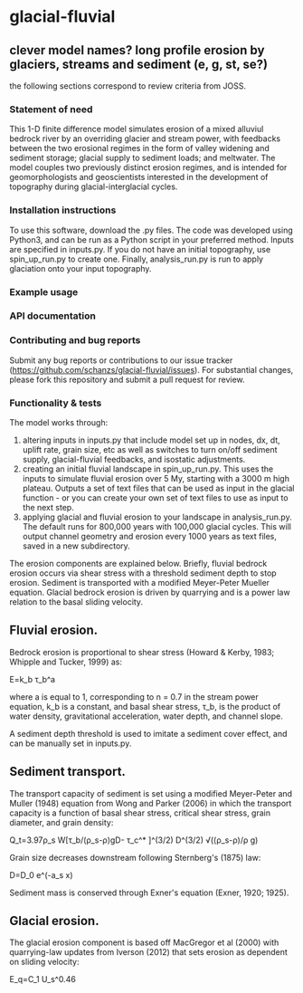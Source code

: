# glacial-fluvial
## clever model names? long profile erosion by glaciers, streams and sediment (e, g, st, se?)

the following sections correspond to review criteria from JOSS.

### Statement of need
This 1-D finite difference model simulates erosion of a mixed alluviul bedrock river by an overriding glacier and stream power, with feedbacks between the two erosional regimes in the form of valley widening and sediment storage; glacial supply to sediment loads; and meltwater. The model couples two previously distinct erosion regimes, and is intended for geomorphologists and geoscientists interested in the development of topography during glacial-interglacial cycles.

### Installation instructions
To use this software, download the .py files. The code was developed using Python3, and can be run as a Python script in your preferred method. Inputs are specified in inputs.py. If you do not have an initial topography, use spin_up_run.py to create one. Finally, analysis_run.py is run to apply glaciation onto your input topography.

### Example usage


### API documentation

### Contributing and bug reports
Submit any bug reports or contributions to our issue tracker (https://github.com/schanzs/glacial-fluvial/issues). For substantial changes, please fork this repository and submit a pull request for review.

### Functionality & tests



The model works through:
1) altering inputs in inputs.py that include model set up in nodes, dx, dt, uplift rate, grain size, etc as well as switches to turn on/off sediment supply, glacial-fluvial feedbacks, and isostatic adjustments.
2) creating an initial fluvial landscape in spin_up_run.py. This uses the inputs to simulate fluvial erosion over 5 My, starting with a 3000 m high plateau. Outputs a set of text files that can be used as input in the glacial function - or you can create your own set of text files to use as input to the next step.
3) applying glacial and fluvial erosion to your landscape in analysis_run.py. The default runs for 800,000 years with 100,000 glacial cycles. This will output channel geometry and erosion every 1000 years as text files, saved in a new subdirectory.

The erosion components are explained below. Briefly, fluvial bedrock erosion occurs via shear stress with a threshold sediment depth to stop erosion. Sediment is transported with a modified Meyer-Peter Mueller equation. Glacial bedrock erosion is driven by quarrying and is a power law relation to the basal sliding velocity.

## Fluvial erosion.
Bedrock erosion is proportional to shear stress (Howard & Kerby, 1983; Whipple and Tucker, 1999) as:

E=k_b τ_b^a

where a is equal to 1, corresponding to n = 0.7 in the stream power equation, k_b is a constant, and basal shear stress, τ_b, is the product of water density, gravitational acceleration, water depth, and channel slope.

A sediment depth threshold is used to imitate a sediment cover effect, and can be manually set in inputs.py.

## Sediment transport.
The transport capacity of sediment is set using a modified Meyer-Peter and Muller (1948) equation from Wong and Parker (2006) in which the transport capacity is a function of basal shear stress, critical shear stress, grain diameter, and grain density:

Q_t=3.97ρ_s W[τ_b/(ρ_s-ρ)gD- τ_c^* ]^(3/2) D^(3/2) √((ρ_s-ρ)/ρ g)

Grain size decreases downstream following Sternberg's (1875) law:

D=D_0 e^(-a_s x)

Sediment mass is conserved through Exner's equation (Exner, 1920; 1925).

## Glacial erosion.
The glacial erosion component is based off MacGregor et al (2000) with quarrying-law updates from Iverson (2012) that sets erosion as dependent on sliding velocity:

E_q=C_1 U_s^0.46   	


